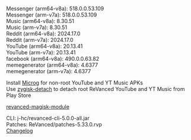 Messenger (arm64-v8a): 518.0.0.53.109  
Messenger (arm-v7a): 518.0.0.53.109  
Music (arm64-v8a): 8.30.51  
Music (arm-v7a): 8.30.51  
Reddit (arm64-v8a): 2024.17.0  
Reddit (arm-v7a): 2024.17.0  
YouTube (arm64-v8a): 20.13.41  
YouTube (arm-v7a): 20.13.41  
facebook (arm64-v8a): 490.0.0.63.82  
memegenerator (arm64-v8a): 4.6377  
memegenerator (arm-v7a): 4.6377  

Install [Microg](https://github.com/ReVanced/GmsCore/releases) for non-root YouTube and YT Music APKs  
Use [zygisk-detach](https://github.com/j-hc/zygisk-detach) to detach root ReVanced YouTube and YT Music from Play Store  

[revanced-magisk-module](https://github.com/j-hc/revanced-magisk-module)
  
CLI: j-hc/revanced-cli-5.0.0-all.jar  
Patches: ReVanced/patches-5.33.0.rvp  
[Changelog](https://github.com/ReVanced/revanced-patches/releases/tag/v5.33.0)  
